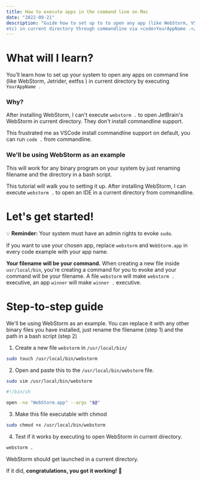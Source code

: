```yaml
---
title: How to execute apps in the command line on Mac
date: "2022-09-21"
description: "Guide how to set up to to open any app (like WebStorm, VSCode, PyCharm, 
etc) in current directory through commandline via <code>YourAppName .</code>"
---
```


# What will I learn?

You’ll learn how to set up your system to open any apps on command line (like WebStorm, Jetrider, eetfss                  ) in current directory
by executing <code>YourAppName .</code>

### Why?

After installing WebStorm, I can't execute `webstorm .` to open JetBrain's WebStorm in current directory. They don't install commandline support. 

This frustrated me as VSCode install commandline support on default, you can run `code .` from commandline.


### We'll be using WebStorm as an example

This will work for any binary program on your system by just renaming filename and the directory in a bash script.

This tutorial will walk you to setting it up. After installing WebStorm, I can execute  `webstorm .` to open an IDE in a current directory from commandline.

# Let's get started!

<aside class="aside-yellow">💡    <b>Reminder:</b> Your system must have an admin rights to evoke <code>sudo</code>.</aside>

If you want to use your chosen app, replace <code>webstorm</code> and <code>WebStorm.app</code> in every code example
with your app name.



**Your filename will be your command.** When creating a new file inside `usr/local/bin`, you're creating a command for you to evoke and your command will be your filename. A file `webstorm` will make `webstorm .` executive, an app `winner` will make `winner .` executive.

# Step-to-step guide

We'll be using WebStorm as an example. You can replace it with any other binary files you have installed, just rename the filename (step 1) and the path in a bash script (step 2)

1. Create a new file `webstorm` in `/usr/local/bin/` 

```bash
sudo touch /usr/local/bin/webstorm
```

2. Open and paste this to the `/usr/local/bin/webstorm` file.

```bash
sudo vim /usr/local/bin/webstorm
```

```bash
#!/bin/sh

open -na "WebStorm.app" --args "$@"
```

3. Make this file executable with chmod

```bash
sudo chmod +x /usr/local/bin/webstorm
```

4. Test if it works by executing to open WebStorm in current directory.

```bash
webstorm .
```

WebStorm should get launched in a current directory. 

If it did, **congratulations, you got it working!** 🎉
